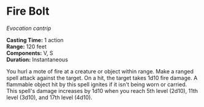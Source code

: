 # Fire Bolt 
_Evocation cantrip_ 

**Casting Time:** 1 action    
**Range:** 120 feet    
**Components:** V, S    
**Duration:** Instantaneous 

You hurl a mote of fire at a creature or object within range. Make a ranged spell attack against the target. On a hit, the target takes 1d10 fire damage. A flammable object hit by this spell ignites if it isn't being worn or carried.    
This spell's damage increases by 1d10 when you reach 5th level (2d10), 11th level (3d10), and 17th level (4d10).

